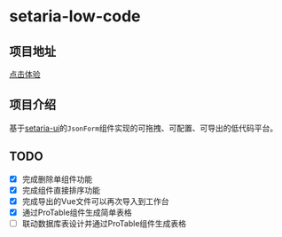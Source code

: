# setaria-low-code

## 项目地址
[点击体验](https://setariajs.github.io/setaria-low-code/)

## 项目介绍
基于[setaria-ui](https://setariajs.github.io/setaria-ui/#/zh-CN/component/json-form)的`JsonForm`组件实现的可拖拽、可配置、可导出的低代码平台。


## TODO
- [x] 完成删除单组件功能
- [x] 完成组件直接排序功能
- [x] 完成导出的Vue文件可以再次导入到工作台
- [x] 通过ProTable组件生成简单表格
- [ ] 联动数据库表设计并通过ProTable组件生成表格